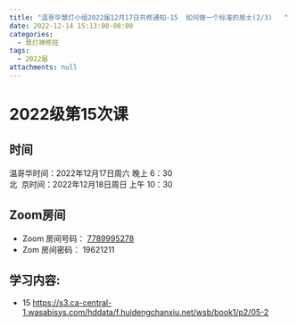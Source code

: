 ```yaml
---
title: "温哥华慧灯小组2022届12月17日共修通知-15  如何做一个标准的居士(2/3)   "
date: 2022-12-14 15:13:00-08:00
categories:
  - 慧灯禅修班
tags:
  - 2022届
attachments: null
---
```

# 2022级第15次课

## 时间

温哥华时间：2022年12月17日周六 晚上 6：30\
北  京时间：2022年12月18日周日 上午 10：30

## Zoom房间

* Zoom 房间号码： [7789995278](https://us02web.zoom.us/j/7789995278?pwd=VjZmbWJFY2k2K0E5RVB2cTNIQmhqUT09)
* Zom 房间密码： 19621211

## 学习内容:

* 15 <https://s3.ca-central-1.wasabisys.com/hddata/f.huidengchanxiu.net/wsb/book1/p2/05-2>